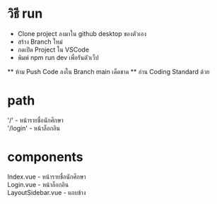 # วิธี run

- Clone project ลงมาใน github desktop ของตัวเอง <br />
- สร้าง Branch ใหม่ <br />
- กดเปิด Project ใน VSCode <br />
- พิมพ์ npm run dev เพื่อรันตัวเว็ป

** ห้าม Push Code ลงใน Branch main เด็ดขาด
** อ่าน Coding Standard ด้วย

# path

'/' - หน้ารายชื่อนักศึกษา <br />
'/login' - หน้าล็อกอิน <br />

# components

Index.vue - หน้ารายชื่อนักศึกษา <br />
Login.vue - หน้าล็อกอิน <br />
LayoutSidebar.vue - แถบข้าง <br />